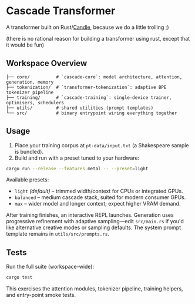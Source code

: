 # Cascade Transformer

A transformer built on Rust/[Candle](https://github.com/huggingface/candle), because we do a little trolling ;)

(there is no rational reason for building a transformer using rust, except that it would be fun)

## Workspace Overview

```
├── core/          # `cascade-core`: model architecture, attention, generation, memory
├── tokenization/  # `transformer-tokenization`: adaptive BPE tokenizer pipeline
├── training/      # `cascade-training`: single-device trainer, optimisers, schedulers
├── utils/         # shared utilities (prompt templates)
└── src/           # binary entrypoint wiring everything together
```
## Usage

1. Place your training corpus at `pt-data/input.txt` (a Shakespeare sample is bundled).
2. Build and run with a preset tuned to your hardware:

```bash
cargo run --release --features metal -- --preset=light
```

Available presets:

- `light` *(default)* – trimmed width/context for CPUs or integrated GPUs.
- `balanced` – medium cascade stack, suited for modern consumer GPUs.
- `max` – wider model and longer context; expect higher VRAM demand.

After training finishes, an interactive REPL launches. Generation uses
progressive refinement with adaptive sampling—edit `src/main.rs` if you'd like
alternative creative modes or sampling defaults. The system prompt template
remains in `utils/src/prompts.rs`.

## Tests

Run the full suite (workspace-wide):

```bash
cargo test
```

This exercises the attention modules, tokenizer pipeline, training helpers, and
entry-point smoke tests.
